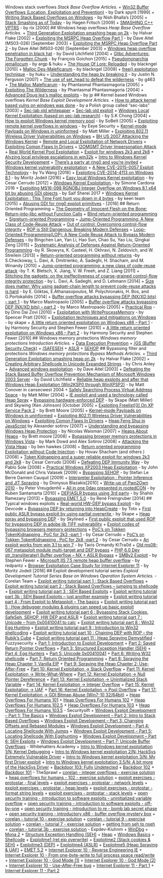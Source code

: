 Windows stack overflows *Stack Base Overflow Articles.* + [Win32 Buffer Overflows (Location, Exploitation and Prevention)](http://www.phrack.com/issues.html?issue=55&id=15#article) - by Dark spyrit [1999] + [Writing Stack Based Overflows on Windows](http://www.packetstormsecurity.org/papers/win/) - by Nish Bhalla’s [2005] + [Stack Smashing as of Today](https://www.blackhat.com/presentations/bh-europe-09/Fritsch/Blackhat-Europe-2009-Fritsch-Bypassing-aslr-slides.pdf) - by Hagen Fritsch [2009] + [SMASHING C++ VPTRS](http://phrack.org/issues/56/8.html) - by rix [2000] ## Windows heap overflows *Heap Base Overflow Articles.* + [Third Generation Exploitation smashing heap on 2k](http://www.blackhat.com/presentations/win-usa-02/halvarflake-winsec02.ppt) - by Halvar Flake [2002] + [Exploiting the MSRPC Heap Overflow Part 1](http://freeworld.thc.org/root/docs/exploit_writing/msrpcheap.pdf) - by Dave Aitel (MS03-026) [September 2003] + [Exploiting the MSRPC Heap Overflow Part 2](http://freeworld.thc.org/root/docs/exploit_writing/msrpcheap2.pdf) - by Dave Aitel (MS03-026) [September 2003] + [Windows heap overflow penetration in black hat](https://www.blackhat.com/presentations/win-usa-04/bh-win-04-litchfield/bh-win-04-litchfield.ppt) - by David Litchfield [2004] + [Glibc Adventures: The Forgotten Chunk](http://www.contextis.com/documents/120/Glibc_Adventures-The_Forgotten_Chunks.pdf) - by François Goichon [2015] + [Pseudomonarchia jemallocum](http://www.phrack.org/issues/68/10.html) - by argp & huku + [The House Of Lore: Reloaded](http://phrack.org/issues/67/8.html) - by blackngel [2010] + [Malloc Des-Maleficarum](http://phrack.org/issues/66/10.html) - by blackngel [2009] + [free() exploitation technique](http://phrack.org/issues/66/6.html) - by huku + [Understanding the heap by breaking it](https://www.blackhat.com/presentations/bh-usa-07/Ferguson/Whitepaper/bh-usa-07-ferguson-WP.pdf) - by Justin N. Ferguson [2007] + [The use of set_head to defeat the wilderness](http://phrack.org/issues/64/9.html) - by g463 + [The Malloc Maleficarum](http://seclists.org/bugtraq/2005/Oct/118) - by Phantasmal Phantasmagoria [2005] + [Exploiting The Wilderness](http://seclists.org/vuln-dev/2004/Feb/25) - by Phantasmal Phantasmagoria [2004] + [Advanced Doug lea's malloc exploits](http://phrack.org/issues/61/6.html) - by jp ## Kernel based Windows overflows *Kernel Base Exploit Development Articles.* + [How to attack kernel based vulns on windows was done](http://www.derkeiler.com/Mailing-Lists/Full-Disclosure/2003-08/0101.html) - by a Polish group called “sec-labs” [2003] + [Sec-lab old whitepaper](http://www.artofhacking.com/tucops/hack/windows/live/aoh_win32dcv.htm) + [Sec-lab old exploit](http://www.securityfocus.com/bid/8329/info) + [Windows Local Kernel Exploitation (based on sec-lab research)](http://www.packetstormsecurity.org/hitb04/hitb04-sk-chong.pdf) - by S.K Chong [2004] + [How to exploit Windows kernel memory pool](http://packetstormsecurity.nl/Xcon2005/Xcon2005_SoBeIt.pdf) - by SoBeIt [2005] + [Exploiting remote kernel overflows in windows](http://research.eeye.com/html/papers/download/StepIntoTheRing.pdf) - by Eeye Security + [Kernel-mode Payloads on Windows in uninformed](http://www.uninformed.org/?v=3&a=4&t=pdf) - by Matt Miller + [Exploiting 802.11 Wireless Driver Vulnerabilities on Windows](http://www.uninformed.org/?v=6&a=2&t=pdf) + [BH US 2007 Attacking the Windows Kernel](http://www.blackhat.com/presentations/bh-usa-07/Lindsay/Whitepaper/bh-usa-07-lindsay-WP.pdf) + [Remote and Local Exploitation of Network Drivers](http://www.blackhat.com/presentations/bh-usa-07/Bulygin/Presentation/bh-usa-07-bulygin.pdf) + [Exploiting Comon Flaws In Drivers](http://www.reversemode.com/index.php?option=com_content&task=view&id=38&Itemid=1) + [I2OMGMT Driver Impersonation Attack](http://www.immunityinc.com/downloads/DriverImpersonationAttack_i2omgmt.pdf) + [Real World Kernel Pool Exploitation](http://sebug.net/paper/Meeting-Documents/syscanhk/KernelPool.pdf) + [Exploit for windows 2k3 and 2k8](http://www.argeniss.com/research/TokenKidnapping.pdf) + [Alyzing local privilege escalations in win32k](http://www.uninformed.org/?v=10&a=2&t=pdf) + [Intro to Windows Kernel Security Development](http://www.dontstuffbeansupyournose.com/trac/browser/projects/ucon09/Intro_NT_kernel_security_stuff.pdf) + [There’s a party at ring0 and you’re invited](http://www.cr0.org/paper/to-jt-party-at-ring0.pdf) + [Windows kernel vulnerability exploitation](http://vexillium.org/dl.php?call_gate_exploitation.pdf) + [A New CVE-2015-0057 Exploit Technology](https://www.blackhat.com/docs/asia-16/materials/asia-16-Wang-A-New-CVE-2015-0057-Exploit-Technology-wp.pdf) - by Yu Wang [2016] + [Exploiting CVE-2014-4113 on Windows 8.1](https://labs.bluefrostsecurity.de/publications/2016/01/07/exploiting-cve-2014-4113-on-windows-8.1/) - by Moritz Jodeit [2016] + [Easy local Windows Kernel exploitation](http://media.blackhat.com/bh-us-12/Briefings/Cerrudo/BH_US_12_Cerrudo_Windows_Kernel_WP.pdf) - by Cesar Cerrudo [2012] + [Windows Kernel Exploitation ](http://www.hacking-training.com/download/WKE.pdf) - by Simone Cardona 2016 + [Exploiting MS16-098 RGNOBJ Integer Overflow on Windows 8.1 x64 bit by abusing GDI objects](https://sensepost.com/blog/2017/exploiting-ms16-098-rgnobj-integer-overflow-on-windows-8.1-x64-bit-by-abusing-gdi-objects/) - by Saif Sherei 2017 + [Windows Kernel Exploitation : This Time Font hunt you down in 4 bytes](http://www.slideshare.net/PeterHlavaty/windows-kernel-exploitation-this-time-font-hunt-you-down-in-4-bytes) - by keen team [2015] + [Abusing GDI for ring0 exploit primitives](https://www.coresecurity.com/system/files/publications/2016/10/Abusing-GDI-Reloaded-ekoparty-2016_0.pdf) - [2016] ## Return Oriented Programming + [The Geometry of Innocent Flesh on the Bone: Return-into-libc without Function Calls](http://cseweb.ucsd.edu/~hovav/dist/geometry.pdf) + [Blind return-oriented programming](http://www.scs.stanford.edu/brop/bittau-brop.pdf) + [Sigreturn-oriented Programming](https://www.cs.vu.nl/~herbertb/papers/srop_sp14.pdf) + [Jump-Oriented Programming: A New Class of Code-Reuse Attack](http://ftp.ncsu.edu/pub/tech/2010/TR-2010-8.pdf) + [Out of control: Overcoming control-flow integrity](http://www.cs.stevens.edu/~gportoka/files/outofcontrol_oakland14.pdf) + [ROP is Still Dangerous: Breaking Modern Defenses](http://www.cs.berkeley.edu/~daw/papers/rop-usenix14.pdf) + [Loop-Oriented Programming(LOP): A New Code Reuse Attack to Bypass Modern Defenses](https://www.sec.in.tum.de/assets/staff/muntean/Loop-Oriented_Programming_A_New_Code_Reuse_Attack_to_Bypass_Modern0ADefenses.pdf) - by Bingchen Lan, Yan Li, Hao Sun, Chao Su, Yao Liu, Qingkai Zeng [2015] + [Systematic Analysis of Defenses Against Return-Oriented Programming](https://people.csail.mit.edu/nickolai/papers/skowyra-rop.pdf) -by R. Skowyra, K. Casteel, H. Okhravi, N. Zeldovich, and W. Streilein [2013] + [Return-oriented programming without returns](https://www.cs.uic.edu/~s/papers/noret_ccs2010/noret_ccs2010.pdf) -by S.Checkoway, L. Davi, A. Dmitrienko, A. Sadeghi, H. Shacham, and M. Winandy [2010] + [Jump-oriented programming: a new class of code-reuse attack](https://www.comp.nus.edu.sg/~liangzk/papers/asiaccs11.pdf) -by T. K. Bletsch, X. Jiang, V. W. Freeh, and Z. Liang [2011] + [Stitching the gadgets: on the ineffectiveness of coarse-grained control-flow integrity protection](https://www.usenix.org/system/files/conference/usenixsecurity14/sec14-paper-davi.pdf) - by L. Davi, A. Sadeghi, and D. Lehmann [2014] + [Size does matter: Why using gadget-chain length to prevent code-reuse attacks is hard](https://www.usenix.org/system/files/conference/usenixsecurity14/sec14-paper-goktas.pdf) - by E. Göktas, E.Athanasopoulos, M. Polychronakis, H. Bos, and G.Portokalidis [2014] + [Buffer overflow attacks bypassing DEP (NX/XD bits) – part 1](http://www.mastropaolo.com/2005/06/04/buffer-overflow-attacks-bypassing-dep-nxxd-bits-part-1/) - by Marco Mastropaolo [2005] + [Buffer overflow attacks bypassing DEP (NX/XD bits) – part 2](http://www.mastropaolo.com/2005/06/05/buffer-overflow-attacks-bypassing-dep-nxxd-bits-part-2-code-injection/) - by Marco Mastropaolo [2005] + [Practical Rop](http://trailofbits.files.wordpress.com/2010/04/practical-rop.pdf) - by Dino Dai Zovi [2010] + [Exploitation with WriteProcessMemory](https://packetstormsecurity.com/papers/general/Windows-DEP-WPM.txt) - by Spencer Pratt [2010] + [Exploitation techniques and mitigations on Windows](http://hick.org/~mmiller/presentations/misc/exploitation_techniques_and_mitigations_on_windows.pdf) - by skape + [A little return oriented exploitation on Windows x86 – Part 1](http://blog.harmonysecurity.com/2010/04/little-return-oriented-exploitation-on.html) - by Harmony Security and Stephen Fewer [2010] + [A little return oriented exploitation on Windows x86 – Part 2](http://blog.harmonysecurity.com/2010/04/little-return-oriented-exploitation-on_16.html) - by Harmony Security and Stephen Fewer [2010] ## Windows memory protections *Windows memory protections Introduction Articles.* + [Data Execution Prevention](http://support.microsoft.com/kb/875352) + [/GS (Buffer Security Check)](http://msdn.microsoft.com/en-us/library/Aa290051) + [/SAFESEH](http://msdn.microsoft.com/en-us/library/9a89h429(VS.80).aspx) + [ASLR](http://blogs.msdn.com/michael_howard/archive/2006/05/26/address-space-layout-randomization-in-windows-vista.aspx) + [SEHOP](http://blogs.technet.com/srd/archive/2009/02/02/preventing-the-exploitation-of-seh-overwrites-with-sehop.aspx) ## Bypassing filter and protections *Windows memory protections Bypass Methods Articles.* + [Third Generation Exploitation smashing heap on 2k](http://www.blackhat.com/presentations/win-usa-02/halvarflake-winsec02.ppt) - by Halvar Flake [2002] + [Creating Arbitrary Shellcode In Unicode Expanded Strings](http://www.net-security.org/dl/articles/unicodebo.pdf) - by Chris Anley + [Advanced windows exploitation](http://www.immunityinc.com/downloads/immunity_win32_exploitation.final2.ppt) - by Dave Aitel [2003] + [Defeating the Stack Based Buffer Overflow Prevention Mechanism of Microsoft Windows 2003 Server](http://www.ngssoftware.com/papers/defeating-w2k3-stack-protection.pdf) - by David Litchfield + [Reliable heap exploits and after that Windows Heap Exploitation (Win2KSP0 through WinXPSP2)](http://cybertech.net/~sh0ksh0k/projects/winheap/XPSP2%20Heap%20Exploitation.ppt) - by Matt Conover in cansecwest 2004 + [Safely Searching Process Virtual Address Space](http://www.hick.org/code/skape/papers/egghunt-shellcode.pdf) - by Matt Miller [2004] + [IE exploit and used a technology called Heap Spray](http://www.exploit-db.com/exploits/612) + [Bypassing hardware-enforced DEP](http://www.uninformed.org/?v=2&a=4&t=pdf) - by Skape (Matt Miller) and Skywing (Ken Johnson) [October 2005] + [Exploiting Freelist[0] On XP Service Pack 2](http://www.orkspace.net/secdocs/Windows/Protection/Bypass/Exploiting%20Freelist%5B0%5D%20On%20XP%20Service%20Pack%202.pdf) - by Brett Moore [2005] + [Kernel-mode Payloads on Windows in uninformed](http://www.uninformed.org/?v=3&a=4&t=pdf) + [Exploiting 802.11 Wireless Driver Vulnerabilities on Windows](http://www.uninformed.org/?v=6&a=2&t=pdf) + [Exploiting Comon Flaws In Drivers](http://www.reversemode.com/index.php?option=com_content&task=view&id=38&Itemid=1) + [Heap Feng Shui in JavaScript](http://www.blackhat.com/presentations/bh-europe-07/Sotirov/Presentation/bh-eu-07-sotirov-apr19.pdf) by Alexander sotirov [2007] + [Understanding and bypassing Windows Heap Protection](http://kkamagui.springnote.com/pages/1350732/attachments/579350) - by Nicolas Waisman [2007] + [Heaps About Heaps](http://www.insomniasec.com/publications/Heaps_About_Heaps.ppt) - by Brett moore [2008] + [Bypassing browser memory protections in Windows Vista](http://taossa.com/archive/bh08sotirovdowd.pdf) - by Mark Dowd and Alex Sotirov [2008] + [Attacking the Vista Heap](http://www.ruxcon.org.au/files/2008/hawkes_ruxcon.pdf) - by ben hawkes [2008] + [Return oriented programming Exploitation without Code Injection](http://cseweb.ucsd.edu/~hovav/dist/blackhat08.pdf) - by Hovav Shacham (and others ) [2008] + [Token Kidnapping and a super reliable exploit for windows 2k3 and 2k8](http://www.argeniss.com/research/TokenKidnapping.pdf) - by Cesar Cerrudo [2008] + [Defeating DEP Immunity Way](http://www.immunityinc.com/downloads/DEPLIB.pdf) - by Pablo Sole [2008] + [Practical Windows XP2003 Heap Exploitation](http://www.blackhat.com/presentations/bh-usa-09/MCDONALD/BHUSA09-McDonald-WindowsHeap-PAPER.pdf) - by John McDonald and Chris Valasek [2009] + [Bypassing SEHOP](http://www.sysdream.com/articles/sehop_en.pdf) - by Stefan Le Berre Damien Cauquil [2009] + [Interpreter Exploitation : Pointer Inference and JIT Spraying](http://www.semantiscope.com/research/BHDC2010/BHDC-2010-Slides-v2.pdf) - by Dionysus Blazakis[2010] + [Write-up of Pwn2Own 2010](http://vreugdenhilresearch.nl/Pwn2Own-2010-Windows7-InternetExplorer8.pdf) - by Peter Vreugdenhil + [All in one 0day presented in rootedCON](http://wintercore.com/downloads/rootedcon_0day_english.pdf) - by Ruben Santamarta [2010] + [DEP/ASLR bypass using 3rd party](http://web.archive.org/web/20130820021520/http://abysssec.com/files/The_Arashi.pdf) - by Shahin Ramezany [2013] + [Bypassing EMET 5.0](http://blog.sec-consult.com/2014/10/microsoft-emet-armor-against-zero-days.html) - by René Freingruber [2014] ## Typical windows exploits + [Real-world HW-DEP bypass Exploit](http://www.exploit-db.com/exploits/3652) - by Devcode + [Bypassing DEP by returning into HeapCreate](http://www.metasploit.com/redmine/projects/framework/repository/revisions/7246/entry/modules/exploits/windows/brightstor/mediasrv_sunrpc.rb) - by Toto + [First public ASLR bypass exploit by using partial overwrite ](http://www.metasploit.com/redmine/projects/framework/repository/entry/modules/exploits/windows/email/ani_loadimage_chunksize.rb) - by Skape + [Heap spray and bypassing DEP](http://skypher.com/SkyLined/download/www.edup.tudelft.nl/%7Ebjwever/exploits/InternetExploiter2.zip) - by Skylined + [First public exploit that used ROP for bypassing DEP in adobe lib TIFF vulnerability](http://www.metasploit.com/redmine/projects/framework/repository/revisions/8833/raw/modules/exploits/windows/fileformat/adobe_libtiff.rb) + [Exploit codes of bypassing browsers memory protections](http://phreedom.org/research/bypassing-browser-memory-protections/bypassing-browser-memory-protections-code.zip) + [PoC’s on Tokken TokenKidnapping . PoC for 2k3 -part 1](http://www.argeniss.com/research/Churrasco.zip) - by Cesar Cerrudo + [PoC’s on Tokken TokenKidnapping . PoC for 2k8 -part 2](http://www.argeniss.com/research/Churrasco2.zip) - by Cesar Cerrudo + [An exploit works from win 3.1 to win 7](http://lock.cmpxchg8b.com/c0af0967d904cef2ad4db766a00bc6af/KiTrap0D.zip) - by Tavis Ormandy KiTra0d + [Old ms08-067 metasploit module multi-target and DEP bypass](http://metasploit.com/svn/framework3/trunk/modules/exploits/windows/smb/ms08_067_netapi.rb) + [PHP 6.0 Dev str_transliterate() Buffer overflow – NX + ASLR Bypass](http://www.exploit-db.com/exploits/12189) + [SMBv2 Exploit](http://www.metasploit.com/redmine/projects/framework/repository/revisions/8916/raw/modules/exploits/windows/smb/ms09_050_smb2_negotiate_func_index.rb) - by Stephen Fewer + [Microsoft IIS 7.5 remote heap buffer overflow](http://www.phrack.org/issues/68/12.html) - by redpantz + [Browser Exploitation Case Study for Internet Explorer 11](https://labs.bluefrostsecurity.de/files/Look_Mom_I_Dont_Use_Shellcode-WP.pdf) - by Moritz Jodeit [2016] ## Exploit development tutorial series *Exploid Development Tutorial Series Base on Windows Operation System Articles.* - Corelan Team + [Exploit writing tutorial part 1 : Stack Based Overflows](https://www.corelan.be/index.php/2009/07/19/exploit-writing-tutorial-part-1-stack-based-overflows/) + [Exploit writing tutorial part 2 : Stack Based Overflows – jumping to shellcode](https://www.corelan.be/index.php/2009/07/23/writing-buffer-overflow-exploits-a-quick-and-basic-tutorial-part-2/) + [Exploit writing tutorial part 3 : SEH Based Exploits](https://www.corelan.be/index.php/2009/07/25/writing-buffer-overflow-exploits-a-quick-and-basic-tutorial-part-3-seh/) + [Exploit writing tutorial part 3b : SEH Based Exploits – just another example](https://www.corelan.be/index.php/2009/07/28/seh-based-exploit-writing-tutorial-continued-just-another-example-part-3b/) + [Exploit writing tutorial part 4 : From Exploit to Metasploit – The basics](https://www.corelan.be/index.php/2009/08/12/exploit-writing-tutorials-part-4-from-exploit-to-metasploit-the-basics/) + [Exploit writing tutorial part 5 : How debugger modules & plugins can speed up basic exploit development](https://www.corelan.be/index.php/2009/09/05/exploit-writing-tutorial-part-5-how-debugger-modules-plugins-can-speed-up-basic-exploit-development/) + [Exploit writing tutorial part 6 : Bypassing Stack Cookies, SafeSeh, SEHOP, HW DEP and ASLR](https://www.corelan.be/index.php/2009/09/21/exploit-writing-tutorial-part-6-bypassing-stack-cookies-safeseh-hw-dep-and-aslr/) + [Exploit writing tutorial part 7 : Unicode – from 0x00410041 to calc](https://www.corelan.be/index.php/2009/11/06/exploit-writing-tutorial-part-7-unicode-from-0x00410041-to-calc/) + [Exploit writing tutorial part 8 : Win32 Egg Hunting](https://www.corelan.be/index.php/2010/01/09/exploit-writing-tutorial-part-8-win32-egg-hunting/) + [Exploit writing tutorial part 9 : Introduction to Win32 shellcoding](https://www.corelan.be/index.php/2010/02/25/exploit-writing-tutorial-part-9-introduction-to-win32-shellcoding/) + [Exploit writing tutorial part 10 : Chaining DEP with ROP – the Rubik’s Cube](https://www.corelan.be/index.php/2010/06/16/exploit-writing-tutorial-part-10-chaining-dep-with-rop-the-rubikstm-cube/) + [Exploit writing tutorial part 11 : Heap Spraying Demystified](https://www.corelan.be/index.php/2011/12/31/exploit-writing-tutorial-part-11-heap-spraying-demystified/) - Fuzzysecurity + [Part 1: Introduction to Exploit Development](https://www.fuzzysecurity.com/tutorials/expDev/1.html) + [Part 2: Saved Return Pointer Overflows](https://www.fuzzysecurity.com/tutorials/expDev/2.html) + [Part 3: Structured Exception Handler (SEH)](https://www.fuzzysecurity.com/tutorials/expDev/3.html) + [Part 4: Egg Hunters](https://www.fuzzysecurity.com/tutorials/expDev/4.html) + [Part 5: Unicode 0x00410041](https://www.fuzzysecurity.com/tutorials/expDev/5.html) + [Part 6: Writing W32 shellcode](https://www.fuzzysecurity.com/tutorials/expDev/6.html) + [Part 7: Return Oriented Programming](https://www.fuzzysecurity.com/tutorials/expDev/7.html) + [Part 8: Spraying the Heap Chapter 1: Vanilla EIP](https://www.fuzzysecurity.com/tutorials/expDev/8.html) + [Part 9: Spraying the Heap Chapter 2: Use-After-Free](https://www.fuzzysecurity.com/tutorials/expDev/11.html) + [Part 10: Kernel Exploitation -> Stack Overflow](http://www.fuzzysecurity.com/tutorials/expDev/14.html) + [Part 11: Kernel Exploitation -> Write-What-Where](http://www.fuzzysecurity.com/tutorials/expDev/15.html) + [Part 12: Kernel Exploitation -> Null Pointer Dereference](http://www.fuzzysecurity.com/tutorials/expDev/16.html) + [Part 13: Kernel Exploitation -> Uninitialized Stack Variable](http://www.fuzzysecurity.com/tutorials/expDev/17.html) + [Part 14: Kernel Exploitation -> Integer Overflow](http://www.fuzzysecurity.com/tutorials/expDev/18.html) + [Part 15: Kernel Exploitation -> UAF](http://www.fuzzysecurity.com/tutorials/expDev/19.html) + [Part 16: Kernel Exploitation -> Pool Overflow](http://www.fuzzysecurity.com/tutorials/expDev/20.html) + [Part 17: Kernel Exploitation -> GDI Bitmap Abuse (Win7-10 32/64bit)](http://www.fuzzysecurity.com/tutorials/expDev/21.html) + [Heap Overflows For Humans 101](http://www.fuzzysecurity.com/tutorials/mr_me/2.html) + [Heap Overflows For Humans 102](http://www.fuzzysecurity.com/tutorials/mr_me/3.html) + [Heap Overflows For Humans 102.5](http://www.fuzzysecurity.com/tutorials/mr_me/4.html) + [Heap Overflows For Humans 103](http://www.fuzzysecurity.com/tutorials/mr_me/5.html) + [Heap Overflows For Humans 103.5](http://www.fuzzysecurity.com/tutorials/mr_me/6.html) - Securitysift + [Windows Exploit Development – Part 1: The Basics](http://www.securitysift.com/windows-exploit-development-part-1-basics/) + [Windows Exploit Development – Part 2: Intro to Stack Based Overflows](http://www.securitysift.com/windows-exploit-development-part-2-intro-stack-overflow/) + [Windows Exploit Development – Part 3: Changing Offsets and Rebased Modules](http://www.securitysift.com/windows-exploit-development-part-3-changing-offsets-and-rebased-modules/) + [Windows Exploit Development – Part 4: Locating Shellcode With Jumps](http://www.securitysift.com/windows-exploit-development-part-4-locating-shellcode-jumps/) + [Windows Exploit Development – Part 5: Locating Shellcode With Egghunting](http://www.securitysift.com/windows-exploit-development-part-5-locating-shellcode-egghunting/) + [Windows Exploit Development – Part 6: SEH Exploits](http://www.securitysift.com/windows-exploit-development-part-6-seh-exploits/) + [Windows Exploit Development – Part 7: Unicode Buffer Overflows](http://www.securitysift.com/windows-exploit-development-part-7-unicode-buffer-overflows/) - Whitehatters Academy + [Intro to Windows kernel exploitation 1/N: Kernel Debugging](https://www.whitehatters.academy/intro-to-kernel-exploitation-part-1/) + [Intro to Windows kernel exploitation 2/N: HackSys Extremely Vulnerable Driver](https://www.whitehatters.academy/intro-to-windows-kernel-exploitation-2-windows-drivers/) + [Intro to Windows kernel exploitation 3/N: My first Driver exploit](https://www.whitehatters.academy/intro-to-windows-kernel-exploitation-3-my-first-driver-exploit/) + [Intro to Windows kernel exploitation 3.5/N: A bit more of the HackSys Driver](https://www.whitehatters.academy/intro-to-windows-kernel-exploitation-more-of-the-hacksys-driver/) + [Backdoor 103: Fully Undetected](https://www.whitehatters.academy/backdoor-103-fully-undetected/) + [Backdoor 102](https://www.whitehatters.academy/backdoor-102/) + [Backdoor 101](https://www.whitehatters.academy/backdoor101-vysec/) - TheSprawl + [corelan - integer overflows - exercise solution](http://thesprawl.org/research/corelan-integer-overflows-exercise-solution/) + [heap overflows for humans - 102 - exercise solution](http://thesprawl.org/research/heap-overflows-humans-102-exercise-solution/) + [exploit exercises - protostar - final levels](http://thesprawl.org/research/exploit-exercises-protostar-final/) + [exploit exercises - protostar - network levels](http://thesprawl.org/research/exploit-exercises-protostar-network/) + [exploit exercises - protostar - heap levels](http://thesprawl.org/research/exploit-exercises-protostar-heap/) + [exploit exercises - protostar - format string levels](http://thesprawl.org/research/exploit-exercises-protostar-format/) + [exploit exercises - protostar - stack levels](http://thesprawl.org/research/exploit-exercises-protostar-stack/) + [open security training - introduction to software exploits - uninitialized variable overflow](http://thesprawl.org/research/ost-introduction-software-exploits-uninit-overflow/) + [open security training - introduction to software exploits - off-by-one](http://thesprawl.org/research/ost-introduction-exploits-offbyone/) + [open security training - introduction to re - bomb lab secret phase](http://thesprawl.org/research/ost-introduction-re-bomb-secret-phase/) + [open security training - introductory x86 - buffer overflow mystery box](http://thesprawl.org/research/ost-introductory-x86-buffer-overflow-mystery-box/) + [corelan - tutorial 10 - exercise solution](http://thesprawl.org/research/corelan-tutorial-10-exercise-solution/) + [corelan - tutorial 9 - exercise solution](http://thesprawl.org/research/corelan-tutorial-9-exercise-solution/) + [corelan - tutorial 7 - exercise solution](http://thesprawl.org/research/corelan-tutorial-7-exercise-solution/) + [getting from seh to nseh](http://thesprawl.org/research/seh-to-nseh/) + [corelan - tutorial 3b - exercise solution](http://thesprawl.org/research/corelan-tutorial-3b-exercise-solution/) - Expdev-Kiuhnm + [WinDbg](http://expdev-kiuhnm.rhcloud.com/2015/05/17/windbg/) + [Mona 2](http://expdev-kiuhnm.rhcloud.com/2015/05/19/mona-2/) + [Structure Exception Handling (SEH)](http://expdev-kiuhnm.rhcloud.com/2015/05/19/structured-exception-handling-seh/) + [Heap](http://expdev-kiuhnm.rhcloud.com/2015/05/20/heap/) + [Windows Basics](http://expdev-kiuhnm.rhcloud.com/2015/05/20/windows-basics/) + [Shellcode](http://expdev-kiuhnm.rhcloud.com/2015/05/22/shellcode/) + [Exploitme1 (ret eip overwrite)](http://expdev-kiuhnm.rhcloud.com/2015/05/26/exploitme1-ret-eip-overwrite/) + [Exploitme2 (Stack cookies & SEH)](http://expdev-kiuhnm.rhcloud.com/2015/05/26/exploitme2-stack-cookies-seh-2/) + [Exploitme3 (DEP)](http://expdev-kiuhnm.rhcloud.com/2015/05/27/exploitme3-dep/) + [Exploitme4 (ASLR)](http://expdev-kiuhnm.rhcloud.com/2015/05/28/exploitme4-aslr/) + [Exploitme5 (Heap Spraying & UAF)](http://expdev-kiuhnm.rhcloud.com/2015/05/29/exploitme5-heap-spraying-uaf/) + [EMET 5.2](http://expdev-kiuhnm.rhcloud.com/2015/05/29/emet-5-2-2/) + [Internet Explorer 10 - Reverse Engineering IE](http://expdev-kiuhnm.rhcloud.com/2015/05/31/ie10-reverse-engineering-ie/) + [Internet Explorer 10 - From one-byte-write to full process space read/write](http://expdev-kiuhnm.rhcloud.com/2015/05/31/ie-10-from-one-byte-write-to-full-process-space-readwrite/) + [Internet Explorer 10 - God Mode (1)](http://expdev-kiuhnm.rhcloud.com/2015/05/31/ie10-god-mode-1/) + [Internet Explorer 10 - God Mode (2)](http://expdev-kiuhnm.rhcloud.com/2015/06/01/ie10-god-mode-2/) + [Internet Explorer 10 - Use-After-Free bug](http://expdev-kiuhnm.rhcloud.com/2015/06/01/ie10-use-free-bug/) + [Internet Explorer 11 - Part 1](http://expdev-kiuhnm.rhcloud.com/2015/06/02/ie11-part-1/) + [Internet Explorer 11 - Part 2](http://expdev-kiuhnm.rhcloud.com/2015/06/02/ie11-part-2/) 

